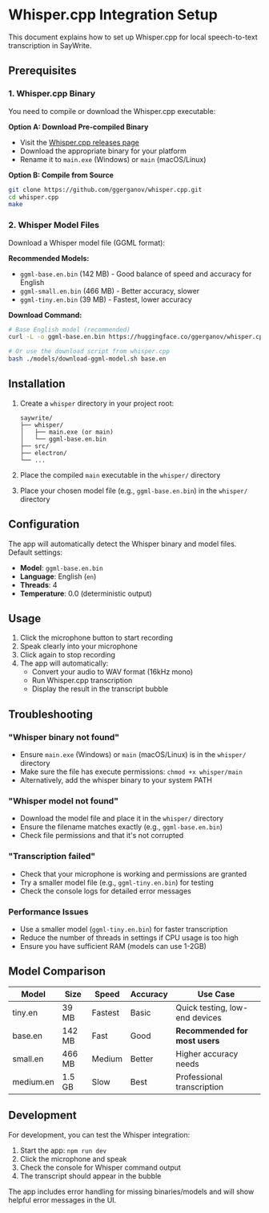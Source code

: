 # Whisper.cpp Integration Setup

This document explains how to set up Whisper.cpp for local speech-to-text transcription in SayWrite.

## Prerequisites

### 1. Whisper.cpp Binary

You need to compile or download the Whisper.cpp executable:

**Option A: Download Pre-compiled Binary**
- Visit the [Whisper.cpp releases page](https://github.com/ggerganov/whisper.cpp/releases)
- Download the appropriate binary for your platform
- Rename it to `main.exe` (Windows) or `main` (macOS/Linux)

**Option B: Compile from Source**
```bash
git clone https://github.com/ggerganov/whisper.cpp.git
cd whisper.cpp
make
```

### 2. Whisper Model Files

Download a Whisper model file (GGML format):

**Recommended Models:**
- `ggml-base.en.bin` (142 MB) - Good balance of speed and accuracy for English
- `ggml-small.en.bin` (466 MB) - Better accuracy, slower
- `ggml-tiny.en.bin` (39 MB) - Fastest, lower accuracy

**Download Command:**
```bash
# Base English model (recommended)
curl -L -o ggml-base.en.bin https://huggingface.co/ggerganov/whisper.cpp/resolve/main/ggml-base.en.bin

# Or use the download script from whisper.cpp
bash ./models/download-ggml-model.sh base.en
```

## Installation

1. Create a `whisper` directory in your project root:
   ```
   saywrite/
   ├── whisper/
   │   ├── main.exe (or main)
   │   └── ggml-base.en.bin
   ├── src/
   ├── electron/
   └── ...
   ```

2. Place the compiled `main` executable in the `whisper/` directory

3. Place your chosen model file (e.g., `ggml-base.en.bin`) in the `whisper/` directory

## Configuration

The app will automatically detect the Whisper binary and model files. Default settings:

- **Model**: `ggml-base.en.bin`
- **Language**: English (`en`)
- **Threads**: 4
- **Temperature**: 0.0 (deterministic output)

## Usage

1. Click the microphone button to start recording
2. Speak clearly into your microphone
3. Click again to stop recording
4. The app will automatically:
   - Convert your audio to WAV format (16kHz mono)
   - Run Whisper.cpp transcription
   - Display the result in the transcript bubble

## Troubleshooting

### "Whisper binary not found"
- Ensure `main.exe` (Windows) or `main` (macOS/Linux) is in the `whisper/` directory
- Make sure the file has execute permissions: `chmod +x whisper/main`
- Alternatively, add the whisper binary to your system PATH

### "Whisper model not found"
- Download the model file and place it in the `whisper/` directory
- Ensure the filename matches exactly (e.g., `ggml-base.en.bin`)
- Check file permissions and that it's not corrupted

### "Transcription failed"
- Check that your microphone is working and permissions are granted
- Try a smaller model file (e.g., `ggml-tiny.en.bin`) for testing
- Check the console logs for detailed error messages

### Performance Issues
- Use a smaller model (`ggml-tiny.en.bin`) for faster transcription
- Reduce the number of threads in settings if CPU usage is too high
- Ensure you have sufficient RAM (models can use 1-2GB)

## Model Comparison

| Model | Size | Speed | Accuracy | Use Case |
|-------|------|-------|----------|----------|
| tiny.en | 39 MB | Fastest | Basic | Quick testing, low-end devices |
| base.en | 142 MB | Fast | Good | **Recommended for most users** |
| small.en | 466 MB | Medium | Better | Higher accuracy needs |
| medium.en | 1.5 GB | Slow | Best | Professional transcription |

## Development

For development, you can test the Whisper integration:

1. Start the app: `npm run dev`
2. Click the microphone and speak
3. Check the console for Whisper command output
4. The transcript should appear in the bubble

The app includes error handling for missing binaries/models and will show helpful error messages in the UI.
